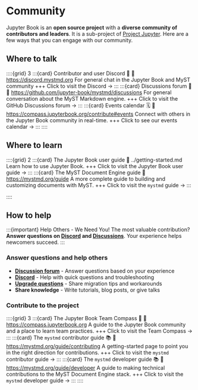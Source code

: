 # Community

Jupyter Book is an **open source project** with a **diverse community of contributors and leaders**. It is a sub-project of [Project Jupyter](https://jupyter.org). Here are a few ways that you can engage with our community.

## Where to talk

::::{grid} 3
:::{card} Contributor and user Discord 💬
:link: https://discord.mystmd.org
For general chat in the Jupyter Book and MyST community
+++
Click to visit the Discord →
:::
:::{card} Discussions forum 💬
:link: https://github.com/jupyter-book/mystmd/discussions
For general conversation about the MyST Markdown engine.
+++
Click to visit the GitHub Discussions forum →
:::
:::{card} Events calendar 🗓️
:link: https://compass.jupyterbook.org/contribute#events
Connect with others in the Jupyter Book community in real-time.
+++
Click to see our events calendar →
:::
::::

## Where to learn

::::{grid} 2
:::{card} The Jupyter Book user guide
:link: ../getting-started.md
Learn how to use Jupyter Book.
+++
Click to visit the Jupyter Book user guide →
:::
:::{card} The MyST Document Engine guide
:link: https://mystmd.org/guide
A more complete guide to building and customizing documents with MyST.
+++
Click to visit the `mystmd` guide →
:::

::::

## How to help

:::{important} Help Others - We Need You!
The most valuable contribution? **Answer questions on [Discord](https://discord.mystmd.org) and [Discussions](https://github.com/orgs/jupyter-book/discussions)**. Your experience helps newcomers succeed.
:::

### Answer questions and help others

- **[Discussion forum](https://github.com/orgs/jupyter-book/discussions)** - Answer questions based on your experience
- **[Discord](https://discord.mystmd.org)** - Help with quick questions and troubleshooting
- **[Upgrade questions](https://github.com/orgs/jupyter-book/discussions/categories/upgrading-jupyterbook)** - Share migration tips and workarounds
- **Share knowledge** - Write tutorials, blog posts, or give talks

### Contribute to the project

::::{grid} 3
:::{card} The Jupyter Book Team Compass 🧭
:link: https://compass.jupyterbook.org
A guide to the Jupyter Book community and a place to learn team practices.
+++
Click to visit the Team Compass →
:::
:::{card} The `mystmd` contributor guide 📚
:link: https://mystmd.org/guide/contributing
A getting-started page to point you in the right direction for contributions.
+++
Click to visit the `mystmd` contributor guide →
:::
:::{card} The `mystmd` developer guide 📚
:link: https://mystmd.org/guide/developer
A guide to making technical contributions to the MyST Document Engine stack.
+++
Click to visit the `mystmd` developer guide →
:::
::::
